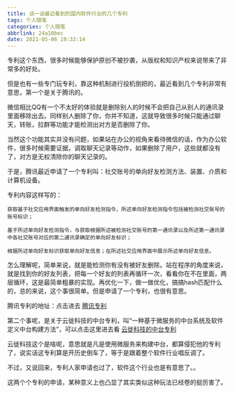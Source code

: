 ```yaml
---
title: 谈一谈最近看到的国内软件行业的几个专利
tags: 个人随笔
categories: 个人随笔
abbrlink: 24a10bec
date: 2021-05-06 19:33:14
---
```


专利这个东西，很多时候能够保护原创不被抄袭，从版权和知识产权来说带来了非常多的好处。

但是也有一些专门玩专利，靠这种机制进行投机倒把的，最近看到几个专利非常有意思，第一个是关于腾讯的。

微信相比QQ有一个不太好的体验就是删除别人的时候不会把自己从别人的通讯录里面移除出去。同样别人删除了你，你并不知道，这就导致很多时候只能通过聊天，转账，拉群等功能才能检测出对方是否删除了你。

当然这个功能其实并没有问题，如果站在办公的视角来看待微信的话，作为办公软件，很多时候需要证据，调取聊天记录等动作，如果删除了用户，这些就都没有了，对方是无权清除你的聊天记录的。

于是，腾讯最近申请了一个专利叫：社交账号的单向好友检测方法、装置、介质和计算机设备。

专利内容这样写的：
```
获取基于社交应用界面触发的单向好友检测指令，所述单向好友检测指令包括被检测社交账号的账号标识；

基于所述单向好友检测指令，与获取根据所述被检测社交账号的第一通讯录以及所述第一通讯录中各社交账号对应的第二通讯录确定的单向好友标识；

根据所述单向好友标识获取单向好友信息；在所述社交应用界面中展示所述单向好友信息。
```

怎么理解呢，简单来说，就是能检测你有没有被好友删除。站在程序的角度来说，就是找到你的好友列表，把每一个好友的列表再循环一次，看看你在不在里面，两层循环，这是最简单粗暴的实现。再优化一下，做一做优化，搞搞hash匹配什么的，总的来说，这个事很简单。但是申请了一个专利，也很有意思。

腾讯专利的地址：点击进去 [腾讯专利](https://mp.weixin.qq.com/s/wxGvlcMZyAFB9HB1SyXJUQ)

第二个事呢，是关于云徙科技的中台专利，叫“一种基于微服务的中台系统及软件定义中台构建方法”，可以点击这里进去看 [云徙科技的中台专利](https://mp.weixin.qq.com/s/y_-ALlIURBttXuErtllgiw)

云徙科技这个是啥呢，意思就是凡是使用微服务来构建中台，都算侵犯他的专利了，说实话这专利算是开历史倒车了，等于是跟着整个软件行业唱反调了。

不过，又说回来，专利人家申请也过了，软件这个行业也是有意思了。。

这两个个专利的申请，某种意义上也凸显了其实类似这种玩法已经卷的挺厉害了。



